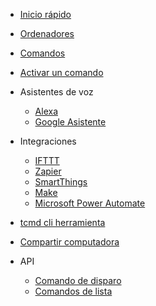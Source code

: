 <!-- docs/_sidebar.md -->

* [Inicio rápido](./es/QuickStart.md)

* [Ordenadores](./es/Computers.md)
* [Comandos](./es/Commands.md)
* [Activar un comando](./es/TriggerCommands.md)
* Asistentes de voz
  * [Alexa](./es/Alexa.md)
  * [Google Asistente](./es/SmartHomeGoogle.md)
* Integraciones
  * [IFTTT](./es/IFTTT.md)
  * [Zapier](./es/Zapier.md)
  * [SmartThings](./es/SmartThings.md)
  * [Make](./es/Make.md)
  * [Microsoft Power Automate](./es/MSPowerAutomate.md)
* [tcmd cli herramienta](./es/tcmdCLI.md)
* [Compartir computadora](./es/ComputerSharing.md)
* API
  * [Comando de disparo](./es/API/TriggerCommand.md)
  * [Comandos de lista](./es/API/ListCommands.md)